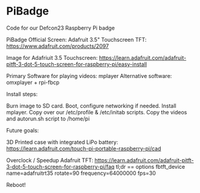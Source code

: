 # PiBadge
Code for our Defcon23 Raspberry Pi badge


PiBadge Official Screen: Adafruit 3.5" Touchscreen TFT: https://www.adafruit.com/products/2097

Image for Adafriuit 3.5 Touchscreen: https://learn.adafruit.com/adafruit-pitft-3-dot-5-touch-screen-for-raspberry-pi/easy-install

Primary Software for playing videos: mplayer 
Alternative software: omxplayer + rpi-fbcp

Install steps:

Burn image to SD card. Boot, configure networking if needed. Install mplayer. Copy over our /etc/profile & /etc/initab scripts.
Copy the videos and autorun.sh script to /home/pi

Future goals:

3D Printed case with integrated LiPo battery:
https://learn.adafruit.com/touch-pi-portable-raspberry-pi/cad

Overclock / Speedup Adafruit TFT:
https://learn.adafruit.com/adafruit-pitft-3-dot-5-touch-screen-for-raspberry-pi/faq
tl;dr == options fbtft_device name=adafruitrt35 rotate=90 frequency=64000000 fps=30


Reboot!

